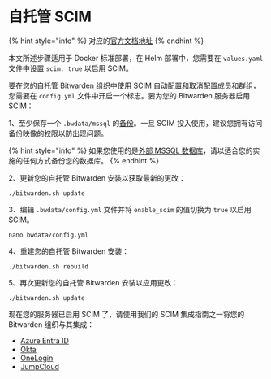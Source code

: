 # 自托管 SCIM

{% hint style="info" %}
对应的[官方文档地址](https://bitwarden.com/help/self-hosting-scim/)
{% endhint %}

本文所述步骤适用于 Docker 标准部署，在 Helm 部署中，您需要在 `values.yaml` 文件中设置 `scim: true` 以启用 SCIM。

要在您的自托管 Bitwarden 组织中使用 [SCIM](../../../admin-console/manage-members/scim/about-scim.md) 自动配置和取消配置成员和群组，您需要在 `config.yml` 文件中开启一个标志。要为您的 Bitwarden 服务器启用 SCIM：

1、至少保存一个 `.bwdata/mssql` 的[备份](../../backup-server-data.md)。一旦 SCIM 投入使用，建议您拥有访问备份映像的权限以防出现问题。

{% hint style="info" %}
如果您使用的是[外部 MSSQL 数据库](../configuration-options/connect-to-an-external-mssql-database.md)，请以适合您的实施的任何方式备份您的数据库。
{% endhint %}

2、更新您的自托管 Bitwarden 安装以获取最新的更改：

```
./bitwarden.sh update
```

3、编辑 `.bwdata/config.yml` 文件并将 `enable_scim` 的值切换为 `true` 以启用 SCIM。

```
nano bwdata/config.yml
```

4、重建您的自托管 Bitwarden 安装：

```
./bitwarden.sh rebuild
```

5、再次更新您的自托管 Bitwarden 安装以应用更改：

```
./bitwarden.sh update
```

现在您的服务器已启用 SCIM 了，请使用我们的 SCIM 集成指南之一将您的 Bitwarden 组织与其集成：

* [Azure Entra ID](../../../admin-console/manage-members/scim/microsoft-entra-id-scim-integration.md)
* [Okta](../../../admin-console/manage-members/scim/okta-scim-integration.md)
* [OneLogin](../../../admin-console/manage-members/scim/onelogin-scim-integration.md)
* [JumpCloud](../../../admin-console/manage-members/scim/jumpcloud-scim-integration.md)
